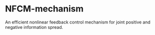 # NFCM-mechanism
An efficient nonlinear feedback control mechanism for joint positive and negative information spread.
